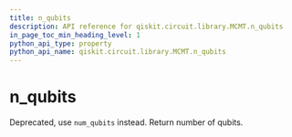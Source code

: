 ```yaml
---
title: n_qubits
description: API reference for qiskit.circuit.library.MCMT.n_qubits
in_page_toc_min_heading_level: 1
python_api_type: property
python_api_name: qiskit.circuit.library.MCMT.n_qubits
---
```


# n\_qubits

Deprecated, use `num_qubits` instead. Return number of qubits.


